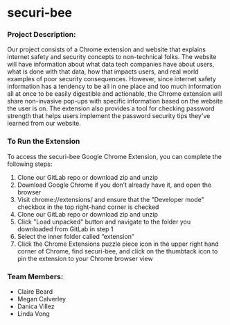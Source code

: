 # securi-bee
 
### Project Description:
Our project consists of a Chrome extension and website that explains internet safety and security concepts to 
non-technical folks. The website will have information about what data tech companies have about users, what is done with 
that data, how that impacts users, and real world examples of poor security consequences. However, since internet safety 
information has a tendency to be all in one place and too much information all at once to be easily digestible and actionable, 
the Chrome extension will share non-invasive pop-ups with specific information based on the website the user is on. The extension
also provides a tool for checking password strength that helps users implement the password security tips they've learned from our website.

### To Run the Extension
To access the securi-bee Google Chrome Extension, you can complete the following steps:

1. Clone our GitLab repo or download zip and unzip 
2. Download Google Chrome if you don’t already have it, and open the browser
3. Visit chrome://extensions/ and ensure that the "Developer mode" checkbox in the top right-hand corner is checked
4. Clone our GitLab repo or download zip and unzip 
5. Click "Load unpacked" button and navigate to the folder you downloaded from GitLab in step 1
5. Select the inner folder called “extension”
6. Click the Chrome Extensions puzzle piece icon in the upper right hand corner of Chrome, find securi-bee, and click on the thumbtack icon to pin the extension to your Chrome browser view

### Team Members:
* Claire Beard  
* Megan Calverley  
* Danica Villez
* Linda Vong